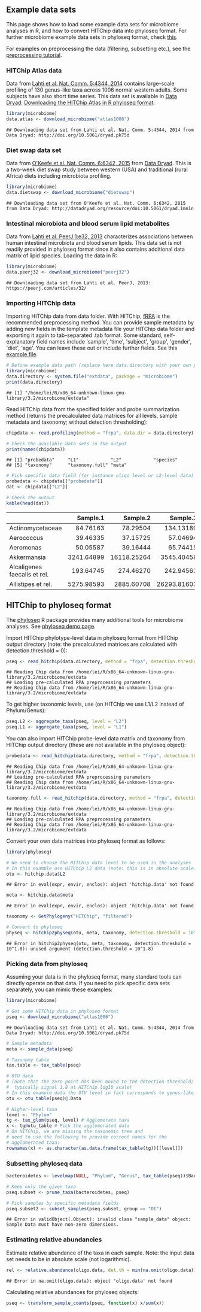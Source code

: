 ## Example data sets

This page shows how to load some example data sets for microbiome analyses in R, and how to convert HITChip data into phyloseq format. For further microbiome example data sets in phyloseq format, check [this](http://joey711.github.io/phyloseq/download-microbio.me.html).

For examples on preprocessing the data (filtering, subsetting etc.), see the [preprocessing tutorial](Preprocessing.md).


### HITChip Atlas data 

Data from [Lahti et al. Nat. Comm. 5:4344, 2014](http://www.nature.com/ncomms/2014/140708/ncomms5344/full/ncomms5344.html) contains large-scale profiling of 130 genus-like taxa across 1006 normal western adults. Some subjects have also short time series. This data set is available in [Data Dryad](http://doi.org/10.5061/dryad.pk75d). [Downloading the HITChip Atlas in R phyloseq format](Atlas.md):


```r
library(microbiome)
data.atlas <- download_microbiome("atlas1006")
```

```
## Downloading data set from Lahti et al. Nat. Comm. 5:4344, 2014 from Data Dryad: http://doi.org/10.5061/dryad.pk75d
```


### Diet swap data set

Data from [O'Keefe et al. Nat. Comm. 6:6342, 2015](http://dx.doi.org/10.1038/ncomms7342) from [Data Dryad](http://dx.doi.org/10.5061/dryad.1mn1n). This is a two-week diet swap study between western (USA) and traditional (rural Africa) diets including microbiota profiling.


```r
library(microbiome)
data.dietswap <- download_microbiome("dietswap")
```

```
## Downloading data set from O'Keefe et al. Nat. Comm. 6:6342, 2015 from Data Dryad: http://datadryad.org/resource/doi:10.5061/dryad.1mn1n
```


### Intestinal microbiota and blood serum lipid metabolites

Data from [Lahti et al. PeerJ 1:e32, 2013](https://peerj.com/articles/32/) characterizes associations between human intestinal microbiota and blood serum lipids. This data set is not readily provided in phyloseq format since it also contains additional data matrix of lipid species. Loading the data in R:


```r
library(microbiome)
data.peerj32 <- download_microbiome("peerj32")
```

```
## Downloading data set from Lahti et al. PeerJ, 2013: https://peerj.com/articles/32/
```


### Importing HITChip data

Importing HITChip data from data folder. With HITChip,
[fRPA](http://www.computer.org/csdl/trans/tb/2011/01/ttb2011010217-abs.html)
is the recommended preprocessing method. You can provide sample
metadata by adding new fields in the template metadata file your
HITChip data folder and exporting it again to tab-separated .tab
format. Some standard, self-explanatory field names include 'sample',
'time', 'subject', 'group', 'gender', 'diet', 'age'. You can leave
these out or include further fields. See this [example
file](https://raw.github.com/microbiome/microbiome/master/inst/extdata/meta.tab).



```r
# Define example data path (replace here data.directory with your own path)
library(microbiome)
data.directory <- system.file("extdata", package = "microbiome")
print(data.directory)
```

```
## [1] "/home/lei/R/x86_64-unknown-linux-gnu-library/3.2/microbiome/extdata"
```

Read HITChip data from the specified folder and probe summarization
method (returns the precalculated data matrices for all levels, sample
metadata and taxonomy; without detection thresholding):


```r
chipdata <- read.profiling(method = "frpa", data.dir = data.directory)

# Check the available data sets in the output
print(names(chipdata))
```

```
## [1] "probedata"     "L1"            "L2"            "species"      
## [5] "taxonomy"      "taxonomy.full" "meta"
```

```r
# Pick specific data field (for instance oligo level or L2-level data)
probedata <- chipdata[["probedata"]]
dat <- chipdata[["L2"]]

# Check the output
kable(head(dat))
```



|                             |   Sample.1|    Sample.2|    Sample.3|   Sample.4|   Sample.5|   Sample.6|   Sample.7|   Sample.8|    Sample.9|   Sample.10|  Sample.11|  Sample.12| Sample.13| Sample.14| Sample.15| Sample.16|  Sample.17| Sample.18|  Sample.19|  Sample.20|
|:----------------------------|----------:|-----------:|-----------:|----------:|----------:|----------:|----------:|----------:|-----------:|-----------:|----------:|----------:|---------:|---------:|---------:|---------:|----------:|---------:|----------:|----------:|
|Actinomycetaceae             |   84.76163|    78.29504|   134.13189|  109.30349|  102.27557|   91.90667|  123.30067|   76.80188|    92.14881|   100.80771|  105.48939|   75.44185|  80.54118|  79.29750| 385.23378|  93.70611|  145.87980|  84.28841|   74.86562|   99.49987|
|Aerococcus                   |   39.46335|    37.15725|    57.04694|   49.92221|   50.12097|   45.20561|   39.18982|   40.00816|    48.15633|    48.88911|   47.43598|   40.01769|  38.47069|  51.66101|  57.82417|  59.01372|   74.22681|  40.46727|   38.66126|   49.77266|
|Aeromonas                    |   50.05587|    39.16444|    65.74415|   61.35530|   54.83985|   44.42839|   46.46214|   37.13851|    48.41742|    49.84928|   49.77854|   38.50172|  54.63650|  36.81774|  59.30448|  57.19805|   76.79569|  41.01024|   39.13462|   57.59464|
|Akkermansia                  | 3241.64899| 16118.25264|  3545.40458| 2695.79856| 1373.24405| 3092.14005| 6116.98477| 5479.95341|  2785.46574|  2980.10595| 1997.84190| 2480.54241| 723.33085| 894.08274| 681.38990| 559.76203| 1457.17800| 850.12411| 2778.85817| 2479.55738|
|Alcaligenes faecalis et rel. |  193.64745|   274.46270|   242.94563|  185.10122|  188.41686|  184.45777|  147.32411|  144.44846|   257.87644|   179.00981|  496.61390|  153.35142| 149.67784| 149.41375| 177.97378| 165.68556|  294.35603| 162.99679|  152.82539|  181.06110|
|Allistipes et rel.           | 5275.98593|  2885.60708| 26293.81603| 2176.93497| 3004.86107|  679.42221| 1355.59886|  609.17888| 14413.70966| 14237.53229| 7305.26704| 4402.88386| 579.25640| 665.34332| 740.46958| 973.90064| 4646.47323| 906.95959| 4966.18710| 5052.53186|


## HITChip to phyloseq format

The [phyloseq](https://github.com/joey711/phyloseq) R package provides
many additional tools for microbiome analyses. See [phyloseq demo
page](http://joey711.github.io/phyloseq-demo/).

Import HITChip phylotype-level data in phyloseq format from HITChip
output directory (note: the precalculated matrices are calculated with
detection.threshold = 0):


```r
pseq <- read_hitchip(data.directory, method = "frpa", detection.threshold = 10^1.8)$pseq
```

```
## Reading Chip data from /home/lei/R/x86_64-unknown-linux-gnu-library/3.2/microbiome/extdata
## Loading pre-calculated RPA preprocessing parameters
## Reading Chip data from /home/lei/R/x86_64-unknown-linux-gnu-library/3.2/microbiome/extdata
```

To get higher taxonomic levels, use (on HITChip we use L1/L2 instead of Phylum/Genus):


```r
pseq.L2 <- aggregate_taxa(pseq, level = "L2")
pseq.L1 <- aggregate_taxa(pseq, level = "L1")
```

You can also import HITChip probe-level data matrix and taxonomy from HITChip
output directory (these are not available in the phyloseq object):


```r
probedata <- read_hitchip(data.directory, method = "frpa", detection.threshold = 10^1.8)$probedata
```

```
## Reading Chip data from /home/lei/R/x86_64-unknown-linux-gnu-library/3.2/microbiome/extdata
## Loading pre-calculated RPA preprocessing parameters
## Reading Chip data from /home/lei/R/x86_64-unknown-linux-gnu-library/3.2/microbiome/extdata
```

```r
taxonomy.full <- read_hitchip(data.directory, method = "frpa", detection.threshold = 10^1.8)$taxonomy.full
```

```
## Reading Chip data from /home/lei/R/x86_64-unknown-linux-gnu-library/3.2/microbiome/extdata
## Loading pre-calculated RPA preprocessing parameters
## Reading Chip data from /home/lei/R/x86_64-unknown-linux-gnu-library/3.2/microbiome/extdata
```


Convert your own data matrices into phyloseq format as follows:


```r
library(phyloseq)

# We need to choose the HITChip data level to be used in the analyses
# In this example use HITChip L2 data (note: this is in absolute scale)
otu <- hitchip.data$L2
```

```
## Error in eval(expr, envir, enclos): object 'hitchip.data' not found
```

```r
meta <- hitchip.data$meta
```

```
## Error in eval(expr, envir, enclos): object 'hitchip.data' not found
```

```r
taxonomy <- GetPhylogeny("HITChip", "filtered")

# Convert to phyloseq
physeq <- hitchip2physeq(otu, meta, taxonomy, detection.threshold = 10^1.8)
```

```
## Error in hitchip2physeq(otu, meta, taxonomy, detection.threshold = 10^1.8): unused argument (detection.threshold = 10^1.8)
```


### Picking data from phyloseq  

Assuming your data is in the phyloseq format, many standard tools can directly operate on that data. If you need to pick specific data sets separately, you can mimic these examples:


```r
library(microbiome)

# Get some HITChip data in phyloseq format
pseq <- download_microbiome("atlas1006")
```

```
## Downloading data set from Lahti et al. Nat. Comm. 5:4344, 2014 from Data Dryad: http://doi.org/10.5061/dryad.pk75d
```

```r
# Sample metadata
meta <- sample_data(pseq)

# Taxonomy table
tax.table <- tax_table(pseq)

# OTU data
# (note that the zero point has been moved to the detection threshold;
#  typically signal 1.8 at HITChip log10 scale)
# In this example data the OTU level in fact corresponds to genus-like groups
otu <- otu_table(pseq)@.Data

# Higher-level taxa
level <- "Phylum"
tg <- tax_glom(pseq, level) # Agglomerate taxa
x <- tg@otu_table # Pick the agglomerated data
# On HITChip, we are missing the taxonomic tree and 
# need to use the following to provide correct names for the
# agglomerated taxa:
rownames(x) <- as.character(as.data.frame(tax_table(tg))[[level]]) 
```

### Subsetting phyloseq data


```r
bacteroidetes <- levelmap(NULL, "Phylum", "Genus", tax_table(pseq))$Bacteroidetes

# Keep only the given taxa 
pseq.subset <- prune_taxa(bacteroidetes, pseq)

# Pick samples by specific metadata fields
pseq.subset2 <- subset_samples(pseq.subset, group == "DI")
```

```
## Error in validObject(.Object): invalid class "sample_data" object: Sample Data must have non-zero dimensions.
```


### Estimating relative abundancies

Estimate relative abundance of the taxa in each sample. Note: the
input data set needs to be in absolute scale (not logarithmic).


```r
rel <- relative.abundance(oligo.data, det.th = min(na.omit(oligo.data)))
```

```
## Error in na.omit(oligo.data): object 'oligo.data' not found
```

Calculating relative abundances for phyloseq objects:


```r
pseq <- transform_sample_counts(pseq, function(x) x/sum(x))
```



<!--
### Long-term follow-up time series (David et al. 2014)

The data set from [David et al. Genome Biology 2014, 15:R89](http://genomebiology.com/2014/15/7/R89):


```r
library(microbiome)
data.david2014 <- download_microbiome("david2014")
```
-->

